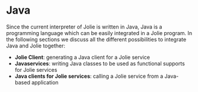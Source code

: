 # Java
Since the current interpreter of Jolie is written in Java, Java is a programming language which can be easily integrated in a Jolie program.
In the following sections we discuss all the different possibilities to integrate Java and Jolie together:
* **Jolie Client**: generating a Java client for a Jolie service
* **Javaservices**: writing Java classes to be used as functional supports for Jolie services
* **Java clients for Jolie services**: calling a Jolie service from a Java-based application
